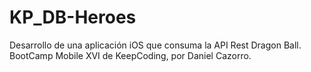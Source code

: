 # KP_DB-Heroes
Desarrollo de una aplicación iOS que consuma la API Rest Dragon Ball. BootCamp Mobile XVI de KeepCoding, por Daniel Cazorro.

